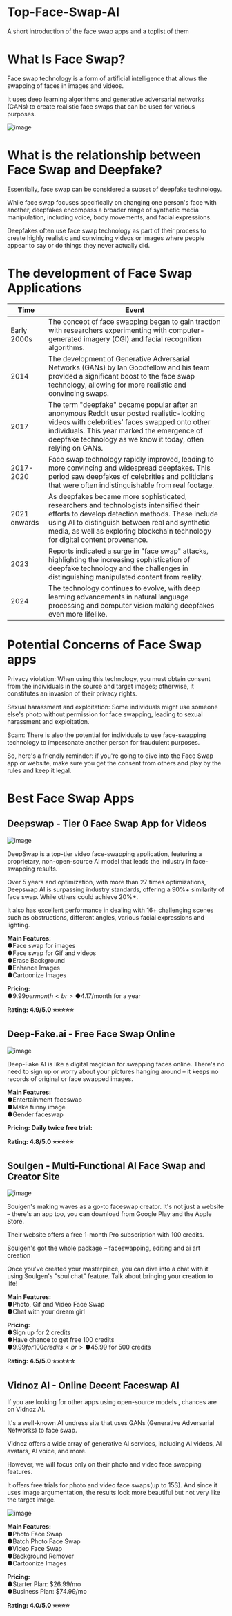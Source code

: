 # Top-Face-Swap-AI
A short introduction of the face swap apps and a toplist of them
# What Is Face Swap?
Face swap technology is a form of artificial intelligence that allows the swapping of faces in images and videos. 

It uses deep learning algorithms and generative adversarial networks (GANs) to create realistic face swaps that can be used for various purposes.

![image](https://github.com/BiggerGeorge/Top-Face-Swap-Apps/assets/171020335/1c53a745-2666-4e6e-9de8-59582ed7d137)

# What is the relationship between Face Swap and Deepfake?

Essentially, face swap can be considered a subset of deepfake technology. 

While face swap focuses specifically on changing one person's face with another, deepfakes encompass a broader range of synthetic media manipulation, including voice, body movements, and facial expressions.

Deepfakes often use face swap technology as part of their process to create highly realistic and convincing videos or images where people appear to say or do things they never actually did.

# The development of Face Swap Applications

| Time          | Event                                                                                                                                               |
|---------------|-----------------------------------------------------------------------------------------------------------------------------------------------------|
| Early 2000s   | The concept of face swapping began to gain traction with researchers experimenting with computer-generated imagery (CGI) and facial recognition algorithms. |
| 2014          | The development of Generative Adversarial Networks (GANs) by Ian Goodfellow and his team provided a significant boost to the face swap technology, allowing for more realistic and convincing swaps. |
| 2017          | The term "deepfake" became popular after an anonymous Reddit user posted realistic-looking videos with celebrities' faces swapped onto other individuals. This year marked the emergence of deepfake technology as we know it today, often relying on GANs. |
| 2017-2020     | Face swap technology rapidly improved, leading to more convincing and widespread deepfakes. This period saw deepfakes of celebrities and politicians that were often indistinguishable from real footage. |
| 2021 onwards  | As deepfakes became more sophisticated, researchers and technologists intensified their efforts to develop detection methods. These include using AI to distinguish between real and synthetic media, as well as exploring blockchain technology for digital content provenance. |
| 2023          | Reports indicated a surge in "face swap" attacks, highlighting the increasing sophistication of deepfake technology and the challenges in distinguishing manipulated content from reality. |
| 2024          | The technology continues to evolve, with deep learning advancements in natural language processing and computer vision making deepfakes even more lifelike. |

# Potential Concerns of Face Swap apps
Privacy violation: When using this technology, you must obtain consent from the individuals in the source and target images; otherwise, it constitutes an invasion of their privacy rights.

Sexual harassment and exploitation: Some individuals might use someone else's photo without permission for face swapping, leading to sexual harassment and exploitation.

Scam: There is also the potential for individuals to use face-swapping technology to impersonate another person for fraudulent purposes.

So, here's a friendly reminder: if you're going to dive into the Face Swap app or website, make sure you get the consent from others and play by the rules and keep it legal.

# Best Face Swap Apps
## Deepswap - Tier 0 Face Swap App for Videos

![image](https://github.com/BiggerGeorge/Top-Face-Swap-Apps/assets/171020335/fadbde93-f01c-4715-be3e-5e7817d7f2d8)

DeepSwap is a top-tier video face-swapping application, featuring a proprietary, non-open-source AI model that leads the industry in face-swapping results.

Over 5 years and optimization, with more than 27 times optimizations, Deepswap AI is  surpassing industry standards, offering a 90%+ similarity of face swap. While others could achieve 20%+.

It also has excellent performance in dealing with 16+ challenging scenes such as obstructions, different angles, various facial expressions and lighting.

**Main Features:<br>**
●Face swap for images<br>
●Face swap for Gif and videos<br>
●Erase Background<br>
●Enhance Images<br>
●Cartoonize Images<br>

**Pricing:<br>**
●$9.99 per month<br>
●$4.17/month for a year<br>

**Rating: 4.9/5.0 ⭐⭐⭐⭐⭐**

## Deep-Fake.ai - Free Face Swap Online

![image](https://github.com/BiggerGeorge/Top-Face-Swap-Apps/assets/171020335/8b77c07b-98de-4aa2-9699-30eb5ab1c4ed)

Deep-Fake AI is like a digital magician for swapping faces online. There's no need to sign up or worry about your pictures hanging around – it keeps no records of original or face swapped images. 

**Main Features:<br>**
●Entertainment faceswap<br>
●Make funny image<br>
●Gender faceswap<br>

**Pricing: Daily twice free trial:<br>**

**Rating: 4.8/5.0 ⭐⭐⭐⭐⭐**

## Soulgen - Multi-Functional AI Face Swap and Creator Site

![image](https://github.com/BiggerGeorge/Top-Face-Swap-Apps/assets/171020335/74a10401-5f60-443b-b5b3-d74278a7dc40)

Soulgen's making waves as a go-to faceswap creator. It's not just a website – there's an app too, you can download from Google Play and the Apple Store. 

Their website offers  a free 1-month Pro subscription with 100 credits.

Soulgen's got the whole package – faceswapping, editing and ai art creation

Once you've created your masterpiece, you can dive into a chat with it using Soulgen's "soul chat" feature. Talk about bringing your creation to life!

**Main Features:<br>**
●Photo, Gif and Video Face Swap<br>
●Chat with your dream girl<br>

**Pricing:<br>**
●Sign up for 2 credits<br>
●Have chance to get free 100 credits<br>
●$9.99 for 100 credits<br>
●$45.99 for 500 credits<br>

**Rating: 4.5/5.0 ⭐⭐⭐⭐☆**

## Vidnoz AI - Online Decent Faceswap AI

If you are looking for other apps using open-source models , chances are on Vidnoz AI. 

It's a well-known AI undress site that uses GANs (Generative Adversarial Networks) to face swap.

Vidnoz offers a wide array of generative AI services, including AI videos, AI avatars, AI voice, and more. 

However, we will focus only on their photo and video face swapping features.

It offers free trials for photo and video face swaps(up to 15S). And since it uses image argumentation, the results look more beautiful but not very like the target image.

![image](https://github.com/BiggerGeorge/Top-Face-Swap-Apps/assets/171020335/e1f03090-5fdd-4053-9905-094c0aea2b61)

**Main Features:<br>**
●Photo Face Swap<br>
●Batch Photo Face Swap<br>
●Video Face Swap<br>
●Background Remover<br>
●Cartoonize Images<br>

**Pricing:<br>**
●Starter Plan: $26.99/mo<br>
●Business Plan: $74.99/mo<br>


**Rating: 4.0/5.0 ⭐⭐⭐⭐**
